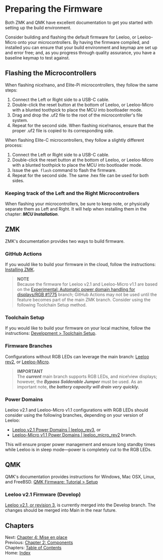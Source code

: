 # Preparing the Firmware
Both ZMK and QMK have excellent documentation to get you started with setting up the build environment.

Consider building and flashing the default firmware for Leeloo, or Leeloo-Micro onto your microcontrollers.  By having the firmware compiled, and installed you can ensure that your build environment and keymap are set up and error free; and, as you progress through quality assurance, you have a baseline keymap to test against.

## Flashing the Microcontrollers
When flashing nice!nano, and Elite-Pi microcontrollers, they follow the same steps:

1. Connect the Left or Right side to a USB-C cable.
2. Double-click the reset button at the bottom of Leeloo, or Leeloo-Micro with a blunted toothpick to place the MCU into bootloader mode.
3. Drag and drop the .uf2 file to the root of the microcontroller's file system.
4. Repeat for the second side.  When flashing nice!nanos, ensure that the proper .uf2 file is copied to its corresponding side.


When flashing Elite-C microcontrollers, they follow a slightly different process:

1. Connect the Left or Right side to a USB-C cable.
2. Double-click the reset button at the bottom of Leeloo, or Leeloo-Micro with a blunted toothpick to place the MCU into bootloader mode.
3. Issue the `qmk flash` command to flash the firmware.
4. Repeat for the second side.  The same .hex file can be used for both sides.


### Keeping track of the Left and the Right Microcontrollers
When flashing your microcontrollers, be sure to keep note, or physically separate them as Left and Right.  It will help when installing them in the chapter: ***MCU Installation***.

## ZMK
ZMK's documentation provides two ways to build firmware.

### GitHub Actions
If you would like to build your firmware in the cloud, follow the instructions: 
[Installing ZMK](https://zmk.dev/docs/user-setup).

> **NOTE** \
> Because the firmware for Leeloo v2.1 and Leeloo-Micro v1.1 are based on the [Experimental: Automatic power domain handling for displays/RGB #1775](https://github.com/zmkfirmware/zmk/pull/1775) branch; GitHub Actions may not be used until the feature becomes part of the main ZMK branch.  Consider using the following Toolchain Setup method.

### Toolchain Setup
If you would like to build your firmware on your local machine, follow the instructions: [Development > Toolchain Setup](https://zmk.dev/docs/development/setup).

### Firmware Branches
Configurations without RGB LEDs can leverage the main branch:
[Leeloo rev2](https://github.com/zmkfirmware/zmk/tree/main/app/boards/shields/leeloo), or [Leeloo-Micro](https://github.com/zmkfirmware/zmk/tree/main/app/boards/shields/leeloo_micro).

> **IMPORTANT** \
> The ***current*** main branch supports RGB LEDs, and nice!view displays; however, the ***Bypass Solderable Jumper*** must be used.  As an important note, ***the battery capacity will drain very quickly.***

### Power Domains
Leeloo v2.1 and Leeloo-Micro v1.1 configurations with RGB LEDs should consider using the following branches, depending on your version of Leeloo:

* [Leeloo v2.1 Power Domains | leeloo_rev3](https://github.com/ClicketySplit/zmk/tree/leeloo_v2.1_power_domain/app/boards/shields/leeloo), or
* [Leeloo-Micro v1.1 Power Domains | leeloo_micro_rev2](https://github.com/ClicketySplit/zmk/tree/leeloo_micro_v1.1_power_domain/app/boards/shields/leeloo_micro) branch.

This will ensure proper power management and ensure long standby times while Leeloo is in sleep mode—power is completely cut to the RGB LEDs.


## QMK
QMK's documentation provides instructions for Windows, Mac OSX, Linux, and FreeBSD.
[QMK Firmware: Tutorial > Setup](https://docs.qmk.fm/#/newbs_getting_started)

### Leeloo v2.1 Firmware (Develop)
[Leeloo v2.1, or revision 3](https://github.com/ClicketySplit/qmk_firmware/tree/develop/keyboards/clickety_split/leeloo), is currently merged into the Develop branch.  The changes should be merged into Main in the near future.

## Chapters
Next: [Chapter 4: Mise en place](4-Mise-en-place.md) \
Previous: [Chapter 2: Components](2-Components.md) \
Chapters: [Table of Contents](README.md) \
Home: [Index](/README.md)
